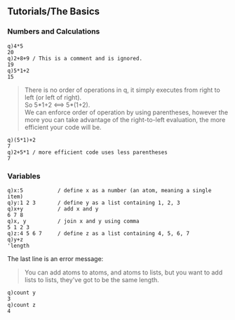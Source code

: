 ## Tutorials/The Basics
### Numbers and Calculations
```Shell
q)4*5
20
q)2+8+9 / This is a comment and is ignored.
19
q)5*1+2
15
```
> There is no order of operations in q, it simply executes from right to left (or left of right).  
> So 5\*1+2 <==> 5*(1+2).  
> We can enforce order of operation by using parentheses, however the more you can take advantage of the right-to-left evaluation, the more efficient your code will be. 

```Shell
q)(5*1)+2
7
q)2+5*1 / more efficient code uses less parentheses
7
```
### Variables
```Shell
q)x:5           / define x as a number (an atom, meaning a single item)
q)y:1 2 3       / define y as a list containing 1, 2, 3
q)x+y           / add x and y
6 7 8
q)x, y          / join x and y using comma
5 1 2 3
q)z:4 5 6 7     / define z as a list containing 4, 5, 6, 7
q)y+z           
'length
```
The last line is an error message:  
> You can add atoms to atoms, and atoms to lists, but you want to add lists to lists, they've got to be the same length.
```
q)count y
3
q)count z
4
```
